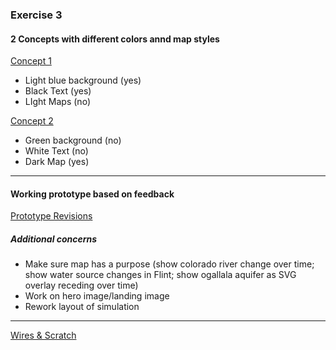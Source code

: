 ### Exercise 3

#### 2 Concepts with different colors annd map styles

[Concept 1](https://xd.adobe.com/view/7ba4d0ad-d90a-4c73-41ea-37098948f2b2-0d95/?fullscreen)

- Light blue background (yes)
- Black Text (yes)
- LIght Maps (no)

[Concept 2](https://xd.adobe.com/view/c9fd2389-512e-4fbf-5e74-49d49c1cc93c-bfcc/?fullscreen)

- Green background (no)
- White Text (no)
- Dark Map (yes)

---

#### Working prototype based on feedback

[Prototype Revisions](https://xd.adobe.com/view/ce1fd1bf-e511-4444-59ad-5e8b293e4e0f-b82e/?fullscreen)

##### Additional concerns

- Make sure map has a purpose (show colorado river change over time; show water source changes in Flint; show ogallala aquifer as SVG overlay receding over time)
- Work on hero image/landing image
- Rework layout of simulation

---

[Wires & Scratch](https://xd.adobe.com/view/e7c6c9e6-d462-48aa-65b1-fa155aef5834-91f7/)
